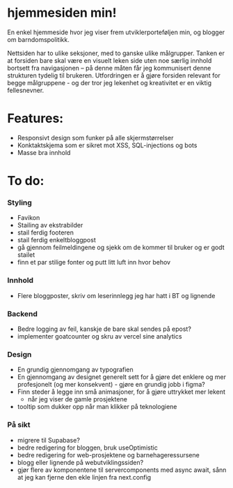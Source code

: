 # hjemmesiden min!

En enkel hjemmeside hvor jeg viser frem utviklerporteføljen min, og blogger om barndomspolitikk.

Nettsiden har to ulike seksjoner, med to ganske ulike målgrupper. Tanken er at forsiden bare skal være en visuelt leken side uten noe særlig innhold bortsett fra navigasjonen – på denne måten får jeg kommunisert denne strukturen tydelig til brukeren. Utfordringen er å gjøre forsiden relevant for begge målgruppene - og der tror jeg lekenhet og kreativitet er en viktig fellesnevner.

# Features:

- Responsivt design som funker på alle skjermstørrelser
- Konktaktskjema som er sikret mot XSS, SQL-injections og bots
- Masse bra innhold

# To do:


### Styling

- Favikon
- Stailing av ekstrabilder
- stail ferdig footeren
- stail ferdig enkeltbloggpost
- gå gjennom feilmeldingene og sjekk om de kommer til bruker og er godt stailet
- finn et par stilige fonter og putt litt luft inn hvor behov

### Innhold

- Flere bloggposter, skriv om leserinnlegg jeg har hatt i BT og lignende

### Backend

- Bedre logging av feil, kanskje de bare skal sendes på epost?
- implementer goatcounter og skru av vercel sine analytics

### Design

- En grundig gjennomgang av typografien
- En gjennomgang av designet generelt sett for å gjøre det enklere og mer profesjonelt (og mer konsekvent) - gjøre en
grundig jobb i figma?
- Finn steder å legge inn små animasjoner, for å gjøre uttrykket mer lekent
  - når jeg viser de gamle prosjektene
- tooltip som dukker opp når man klikker på teknologiene

### På sikt

- migrere til Supabase?
- bedre redigering for bloggen, bruk useOptimistic
- bedre redigering for web-prosjektene og barnehageressursene
- blogg eller lignende på webutviklingssiden?
- gjør flere av komponentene til servercomponents med async await, sånn at jeg kan fjerne den ekle linjen fra next.config

